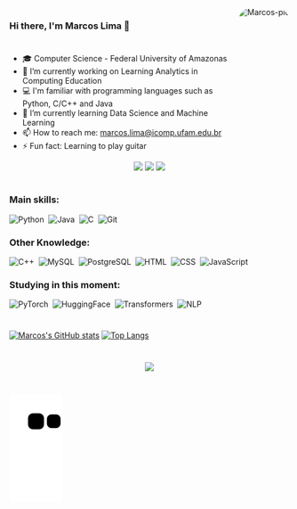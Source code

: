 <div align="right">
    <img align="right" alt="Marcos-pic" height="230" style="border-radius:25px;" src="https://avatars.githubusercontent.com/u/37479099?v=4">
</div>

### Hi there, I'm Marcos Lima 👋

#

- 🎓 Computer Science - Federal University of Amazonas
- 🔭 I’m currently working on Learning Analytics in Computing Education
- 💻 I'm familiar with programming languages such as Python, C/C++ and Java
- 🌱 I’m currently learning Data Science and Machine Learning
- 📫 How to reach me: marcos.lima@icomp.ufam.edu.br
- ⚡ Fun fact: Learning to play guitar

<div align="center">
  <a href="https://www.linkedin.com/in/marcosmapl" target="_blank"><img src="https://img.shields.io/badge/-LinkedIn-%230077B5?style=for-the-badge&logo=linkedin&logoColor=white" target="_blank"></a> 
  <a href = "mailto:marcos.lima@icomp.ufam.edu.br"><img src="https://img.shields.io/badge/-Gmail-%23333?style=for-the-badge&logo=gmail&logoColor=white" target="_blank"></a>
  <a href="https://instagram.com/marcosmapl_" target="_blank"><img src="https://img.shields.io/badge/-Instagram-%23E4405F?style=for-the-badge&logo=instagram&logoColor=white" target="_blank"></a>
</div>

#

### Main skills:
![Python](https://img.shields.io/badge/-Python-0D1117?style=for-the-badge&logo=python&logoColor=1572B6&labelColor=0D1117)&nbsp;
![Java](https://img.shields.io/badge/-java-0D1117?style=for-the-badge&logo=java&logoColor=1572B6&labelColor=0D1117)&nbsp;
![C](https://img.shields.io/badge/-c-0D1117?style=for-the-badge&logo=c&logoColor=1572B6&labelColor=0D1117)&nbsp;
![Git](https://img.shields.io/badge/-Git-0D1117?style=for-the-badge&logo=git&labelColor=0D1117)&nbsp;

### Other Knowledge:
![C++](https://img.shields.io/badge/-C++-0D1117?style=for-the-badge&logo=c++&labelColor=0D1117)&nbsp;
![MySQL](https://img.shields.io/badge/-Mysql-0D1117?style=for-the-badge&logo=mysql&labelColor=0D1117)&nbsp;
![PostgreSQL](https://img.shields.io/badge/-Postgresql-0D1117?style=for-the-badge&logo=postgresql&labelColor=0D1117)&nbsp;
![HTML](https://img.shields.io/badge/-HTML-0D1117?style=for-the-badge&logo=html5&labelColor=0D1117)&nbsp;
![CSS](https://img.shields.io/badge/-CSS-0D1117?style=for-the-badge&logo=CSS3&logoColor=1572B6&labelColor=0D1117)&nbsp;
![JavaScript](https://img.shields.io/badge/-JavaScript-0D1117?style=for-the-badge&logo=javascript&labelColor=0D1117&textColor=0D1117)&nbsp;

### Studying in this moment:
![PyTorch](https://img.shields.io/badge/-pytorch-0D1117?style=for-the-badge&logo=pytorch&labelColor=0D1117)&nbsp;
![HuggingFace](https://img.shields.io/badge/-huggingface-0D1117?style=for-the-badge&logo=huggingface&labelColor=0D1117)&nbsp;
![Transformers](https://img.shields.io/badge/-transformers-0D1117?style=for-the-badge&logo=transformers&labelColor=0D1117)&nbsp;
![NLP](https://img.shields.io/badge/-nlp-0D1117?style=for-the-badge&logo=nlp&labelColor=0D1117)&nbsp;

#

[![Marcos's GitHub stats](https://github-readme-stats.vercel.app/api?username=marcosmapl&theme=dracula&show_icons=true)](https://github.com/marcosmapl/github-readme-stats)
[![Top Langs](https://github-readme-stats.vercel.app/api/top-langs/?username=marcosmapl&layout=compact&langs_count=7&theme=dracula)](https://github.com/marcosmapl/github-readme-stats)
<!--
<div style="display: inline_block"><br>
   <div align="center">
      <img align="center" alt="Marcos-Python" height="50" width="60" src="https://raw.githubusercontent.com/devicons/devicon/master/icons/python/python-original.svg">
      <img align="center" alt="Marcos-C" height="50" width="60" src="https://raw.githubusercontent.com/devicons/devicon/master/icons/c/c-original.svg">
      <img align="center" alt="Marcos-Java" height="50" width="60" src="https://raw.githubusercontent.com/devicons/devicon/master/icons/java/java-original.svg">
      <img align="center" alt="Marcos-Postgres" height="50" width="60" src="https://raw.githubusercontent.com/devicons/devicon/master/icons/postgresql/postgresql-original.svg" />  
  </div>
</div>
-->
#

<p align="center">
  <img src="https://github-profile-trophy.vercel.app/?username=marcosmapl&row=2&no-bg=true&column=3&margin-w=15&margin-h=15" />
</p>

#

![Snake animation](https://github.com/rafaballerini/rafaballerini/blob/output/github-contribution-grid-snake.svg)
